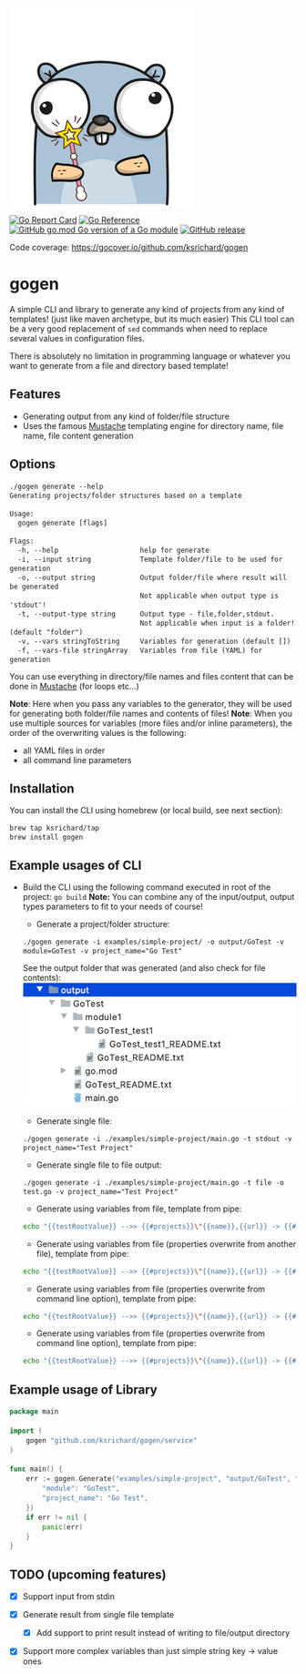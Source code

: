 ![Logo](images/logo.png)

[![Go Report Card](https://goreportcard.com/badge/github.com/ksrichard/gogen)](https://goreportcard.com/report/github.com/ksrichard/gogen)
[![Go Reference](https://pkg.go.dev/badge/github.com/ksrichard/gogen.svg)](https://pkg.go.dev/github.com/ksrichard/gogen)
[![GitHub go.mod Go version of a Go module](https://img.shields.io/github/go-mod/go-version/ksrichard/gogen.svg)](https://github.com/ksrichard/gogen)
[![GitHub release](https://img.shields.io/github/release/ksrichard/gogen.svg)](https://github.com/ksrichard/gogen/releases/latest/)

Code coverage: https://gocover.io/github.com/ksrichard/gogen

# gogen
A simple CLI and library to generate any kind of projects from any kind of templates! (just like maven archetype, but its much easier)
This CLI tool can be a very good replacement of `sed` commands when need to replace several values in configuration files.

There is absolutely no limitation in programming language or whatever you want to generate from a file and directory based template!

## Features
- Generating output from any kind of folder/file structure
- Uses the famous [Mustache](https://mustache.github.io/) templating engine for directory name, file name, file content generation

## Options
```
./gogen generate --help
Generating projects/folder structures based on a template

Usage:
  gogen generate [flags]

Flags:
  -h, --help                    help for generate
  -i, --input string            Template folder/file to be used for generation
  -o, --output string           Output folder/file where result will be generated
                                Not applicable when output type is 'stdout'!
  -t, --output-type string      Output type - file,folder,stdout.
                                Not applicable when input is a folder! (default "folder")
  -v, --vars stringToString     Variables for generation (default [])
  -f, --vars-file stringArray   Variables from file (YAML) for generation
```
You can use everything in directory/file names and files content that can be done in [Mustache](https://mustache.github.io/) (for loops etc...)

**Note**: Here when you pass any variables to the generator, they will be used for generating both folder/file names and contents of files!
**Note**: When you use multiple sources for variables (more files and/or inline parameters), the order of the overwriting values is the following:
- all YAML files in order
- all command line parameters

## Installation
You can install the CLI using homebrew (or local build, see next section):
```
brew tap ksrichard/tap
brew install gogen
```

## Example usages of CLI
- Build the CLI using the following command executed in root of the project: `go build`
**Note:** You can combine any of the input/output, output types parameters to fit to your needs of course!

    - Generate a project/folder structure:
    ```
    ./gogen generate -i examples/simple-project/ -o output/GoTest -v module=GoTest -v project_name="Go Test"
    ```
    See the output folder that was generated (and also check for file contents):
    ![Logo](images/screenshot1.png)
    
    - Generate single file:
    ```
    ./gogen generate -i ./examples/simple-project/main.go -t stdout -v project_name="Test Project"
    ```
    - Generate single file to file output:
    ```
    ./gogen generate -i ./examples/simple-project/main.go -t file -o test.go -v project_name="Test Project"
    ```
    - Generate using variables from file, template from pipe:
    ```bash
    echo "{{testRootValue}} -->> {{#projects}}\"{{name}},{{url}} -> {{#data}}{{value}}{{/data}}\" {{/projects}}" | ./gogen generate -t stdout -f ./examples/test.yaml
    ```
    - Generate using variables from file (properties overwrite from another file), template from pipe:
    ```bash
    echo "{{testRootValue}} -->> {{#projects}}\"{{name}},{{url}} -> {{#data}}{{value}}{{/data}}\" {{/projects}}" | ./gogen generate -t stdout -f ./examples/test.yaml -f ./examples/test2.yaml
    ```
    - Generate using variables from file (properties overwrite from command line option), template from pipe:
    ```bash
    echo "{{testRootValue}} -->> {{#projects}}\"{{name}},{{url}} -> {{#data}}{{value}}{{/data}}\" {{/projects}}" | ./gogen generate -t stdout -f ./examples/test.yaml -v testRootValue="someTest2"
    ```
    - Generate using variables from file (properties overwrite from command line option), template from pipe:
    ```bash
    echo "{{testRootValue}} -->> {{#projects}}\"{{name}},{{url}} -> {{#data}}{{value}}{{/data}}\" {{/projects}}" | ./gogen generate -t stdout -f ./examples/test.yaml -v testRootValue="someTest2"
    ```

## Example usage of Library
```go
package main

import (
	gogen "github.com/ksrichard/gogen/service"
)

func main() {
	err := gogen.Generate("examples/simple-project", "output/GoTest", "folder", map[string]interface{
		"module": "GoTest",
		"project_name": "Go Test",
	})
	if err != nil {
		panic(err)
	}
}
```

## TODO (upcoming features)
- [x] Support input from stdin
- [x] Generate result from single file template
  - [x] Add support to print result instead of writing to file/output directory
- [x] Support more complex variables than just simple string key -> value ones



